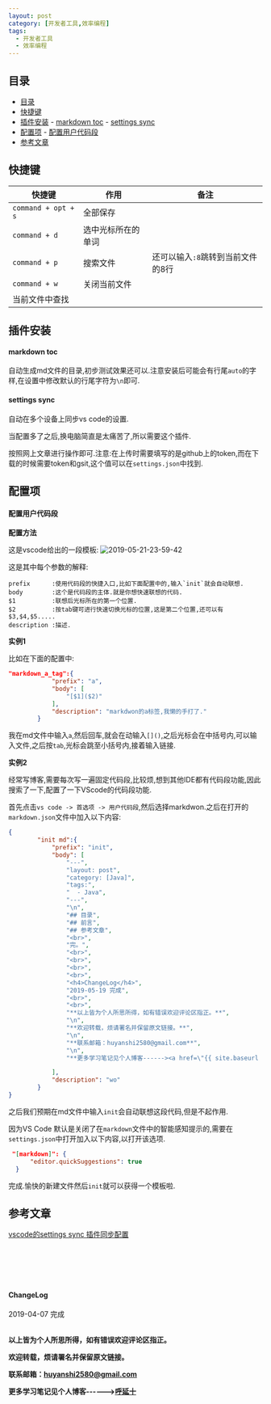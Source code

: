 ```yaml
---
layout: post
category: [开发者工具,效率编程]
tags:
  - 开发者工具
  - 效率编程
---
```


## 目录

- [目录](#目录)
- [快捷键](#快捷键)
- [插件安装](#插件安装)
        - [markdown toc](#markdown-toc)
        - [settings sync](#settings-sync)
- [配置项](#配置项)
        - [配置用户代码段](#配置用户代码段)
- [参考文章](#参考文章)

## 快捷键

快捷键 | 作用 | 备注 
--- | --- | ---
`command + opt + s` | 全部保存
`command + d` | 选中光标所在的单词
`command + p` | 搜索文件 | 还可以输入`:8`跳转到当前文件的8行
`command + w` | 关闭当前文件 
| 当前文件中查找


## 插件安装

#### markdown toc

自动生成md文件的目录,初步测试效果还可以.注意安装后可能会有行尾`auto`的字样,在设置中修改默认的行尾字符为`\n`即可.

#### settings sync

自动在多个设备上同步vs code的设置.

当配置多了之后,换电脑简直是太痛苦了,所以需要这个插件.

按照网上文章进行操作即可.注意:在上传时需要填写的是github上的token,而在下载的时候需要token和gsit,这个值可以在`settings.json`中找到.

## 配置项

#### 配置用户代码段


**配置方法**

这是vscode给出的一段模板:
![2019-05-21-23-59-42](http://img.couplecoders.tech/2019-05-21-23-59-42.png)

这是其中每个参数的解释:
```
prefix      :使用代码段的快捷入口,比如下面配置中的,输入`init`就会自动联想.
body        :这个是代码段的主体.就是你想快速联想的代码.
$1          :联想后光标所在的第一个位置.
$2          :按tab键可进行快速切换光标的位置,这是第二个位置,还可以有$3,$4,$5.....
description :描述.
```

**实例1**

比如在下面的配置中:

```json
"markdown_a_tag":{
			"prefix": "a",
			"body": [
				"[$1]($2)"
			],
			"description": "markdwon的a标签,我懒的手打了."
		}
```

我在md文件中输入`a`,然后回车,就会在动输入`[]()`,之后光标会在中括号内,可以输入文件,之后按`tab`,光标会跳至小括号内,接着输入链接.

**实例2**


经常写博客,需要每次写一遍固定代码段,比较烦,想到其他IDE都有代码段功能,因此搜索了一下,配置了一下VScode的代码段功能.


首先点击`vs code -> 首选项 -> 用户代码段`,然后选择markdwon.之后在打开的`markdown.json`文件中加入以下内容:

```json
{
		"init md":{
			"prefix": "init",
			"body": [
				"---",
				"layout: post",
				"category: [Java]",
				"tags:",
				"  - Java",
				"---",
				"\n",
				"## 目录",
				"## 前言",
				"## 参考文章",
				"<br>",
				"完。",
				"<br>",
				"<br>",
				"<br>",
				"<br>",
				"<h4>ChangeLog</h4>",
				"2019-05-19 完成",
				"<br>",
				"<br>",
				"**以上皆为个人所思所得，如有错误欢迎评论区指正。**",
				"\n",
				"**欢迎转载，烦请署名并保留原文链接。**",
				"\n",
				"**联系邮箱：huyanshi2580@gmail.com**",
				"\n",
				"**更多学习笔记见个人博客------><a href=\"{{ site.baseurl }}/\">呼延十</a>**"

			],
			"description": "wo"
		}
}
```

之后我们预期在md文件中输入`init`会自动联想这段代码,但是不起作用.

因为VS Code 默认是关闭了在`markdown`文件中的智能感知提示的,需要在`settings.json`中打开加入以下内容,以打开该选项.

```json
 "[markdown]": {
      "editor.quickSuggestions": true
  }
```

完成.愉快的新建文件然后`init`就可以获得一个模板啦.


## 参考文章

[vscode的settings sync 插件同步配置](https://www.jianshu.com/p/c10ac793eec0)

<br>
<br>
<br>
<br>
<h4>ChangeLog</h4>
2019-04-07      完成
<br>
<br>


**以上皆为个人所思所得，如有错误欢迎评论区指正。**

**欢迎转载，烦请署名并保留原文链接。**

**联系邮箱：huyanshi2580@gmail.com**

**更多学习笔记见个人博客------><a href="{{ site.baseurl }}/">呼延十</a>**
